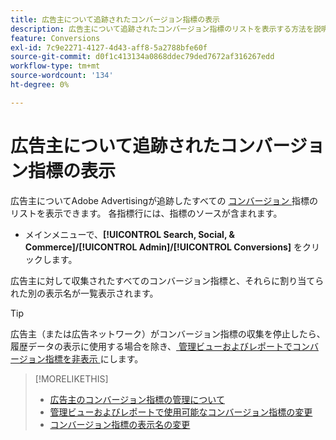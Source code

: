 ```yaml
---
title: 広告主について追跡されたコンバージョン指標の表示
description: 広告主について追跡されたコンバージョン指標のリストを表示する方法を説明します。
feature: Conversions
exl-id: 7c9e2271-4127-4d43-aff8-5a2788bfe60f
source-git-commit: d0f1c413134a0868ddec79ded7672af316267edd
workflow-type: tm+mt
source-wordcount: '134'
ht-degree: 0%

---
```


# 広告主について追跡されたコンバージョン指標の表示

広告主についてAdobe Advertisingが追跡したすべての [ コンバージョン ](/help/search-social-commerce/glossary.md#c-d) 指標のリストを表示できます。 各指標行には、指標のソースが含まれます。

* メインメニューで、**[!UICONTROL Search, Social, & Commerce]/[!UICONTROL Admin]/[!UICONTROL Conversions]** をクリックします。

広告主に対して収集されたすべてのコンバージョン指標と、それらに割り当てられた別の表示名が一覧表示されます。

>[!TIP]
>
>広告主（または広告ネットワーク）がコンバージョン指標の収集を停止したら、履歴データの表示に使用する場合を除き、[ 管理ビューおよびレポートでコンバージョン指標を非表示 ](conversion-metric-edit-available.md) にします。

>[!MORELIKETHIS]
>
>* [ 広告主のコンバージョン指標の管理について ](conversion-metric-about.md)
>* [ 管理ビューおよびレポートで使用可能なコンバージョン指標の変更 ](conversion-metric-edit-available.md)
>* [ コンバージョン指標の表示名の変更 ](conversion-metric-edit-display-name.md)
